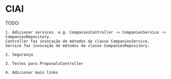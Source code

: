 # CIAI

TODO:  

    1. Adicionar services. e.g. CompaniesController -> CompaniesService -> CompaniesRepository. 
	Controller faz invocação de métodos da classe CompaniesService.
	Service faz invocação de métodos da classe CompaniesRepository.  
	
	2. Segurança
	
	3. Testes para ProposalsController
	
	4. Adicionar mais links
